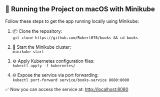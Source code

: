 ## 🚀 Running the Project on macOS with Minikube

Follow these steps to get the app running locally using Minikube:

1. 📦 Clone the repository:  
   `git clone https://github.com/Robert076/books && cd books`

2. 🚜 Start the Minikube cluster:  
   `minikube start`

3. ⚙️ Apply Kubernetes configuration files:  
   `kubectl apply -f kubernetes/`

4. 🌐 Expose the service via port forwarding:  
   `kubectl port-forward service/books-service 8080:8080`

✅ Now you can access the service at: [http://localhost:8080](http://localhost:8080)
